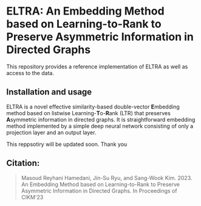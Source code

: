# ELTRA: An Embedding Method based on Learning-to-Rank to Preserve Asymmetric Information in Directed Graphs

This repository provides a reference implementation of ELTRA as well as access to the data.

## Installation and usage
ELTRA is a novel effective similarity-based double-vector **E**mbedding method based on listwise Learning-**T**o-**R**ank (LTR) that preserves **A**symmetric information in directed graphs. It is straightforward embedding method implemented by a simple deep neural network consisting of only a projection layer and an output layer.

This reppsotiry will be updated soon. 
Thank you


## Citation:
> Masoud Reyhani Hamedani, Jin-Su Ryu, and Sang-Wook Kim. 2023. An Embedding Method based on Learning-to-Rank to Preserve Asymmetric Information in Directed Graphs. In Proceedings of CIKM'23

